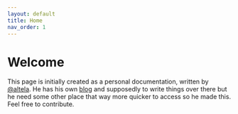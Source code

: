 ```yaml
---
layout: default
title: Home
nav_order: 1
---
```


# Welcome

This page is initially created as a personal documentation, written by [@altela](www,github.com/altela).
He has his own [blog](www.altelasoftware.com) and supposedly to write things over there but he need some other place that way more quicker to access so he made this.
Feel free to contribute.
